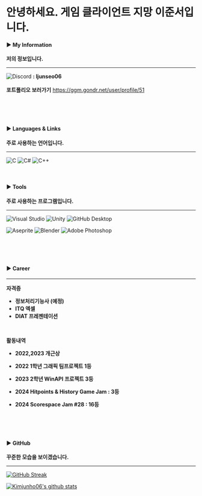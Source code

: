
# 안녕하세요. 게임 클라이언트 지망 이준서입니다. </h4>


<h4 align="left">▶ My Information </h4> 

**저의 정보입니다.**

---

<img alt="Discord" src="https://img.shields.io/badge/Discord-%235865F2.svg?style=for-the-badge&amp;logo=discord&amp;logoColor=white"> **: ljunseo06**
<br>
<br>
**포트폴리오 보러가기** https://ggm.gondr.net/user/profile/51


<br>
<br>
<br>

<h4 align="left">▶ Languages & Links </h4> 

**주로 사용하는 언어입니다.**

-----

<img alt="C" src="https://img.shields.io/badge/c-%2300599C.svg?style=for-the-badge&amp;logo=c&amp;logoColor=white">
<img alt="C#" src="https://img.shields.io/badge/c%23-%23239120.svg?style=for-the-badge&amp;logo=c-sharp&amp;logoColor=white">
<img alt="C++" src="https://img.shields.io/badge/c++-%2300599C.svg?style=for-the-badge&amp;logo=c%2B%2B&amp;logoColor=white">

<br>
<br>
<br>

<h4 align="left">▶ Tools </h4> 

**주로 사용하는 프로그램입니다.**

-----

 ![Visual Studio](https://img.shields.io/badge/Visual%20Studio-5C2D91.svg?style=for-the-badge&logo=visual-studio&logoColor=white) ![Unity](https://img.shields.io/badge/unity-%23000000.svg?style=for-the-badge&logo=unity&logoColor=white) ![GitHub Desktop](https://img.shields.io/badge/GitHub%20Desktop-purple.svg?style=for-the-badge&logo=github&logoColor=white)



![Aseprite](https://img.shields.io/badge/Aseprite-FFFFFF?style=for-the-badge&logo=Aseprite&logoColor=#7D929E) ![Blender](https://img.shields.io/badge/blender-%23F5792A.svg?style=for-the-badge&logo=blender&logoColor=white) ![Adobe Photoshop](https://img.shields.io/badge/adobe%20photoshop-%2331A8FF.svg?style=for-the-badge&logo=adobe%20photoshop&logoColor=white)

<br>
<br>
<br>

<h4 align="left">▶ Career </h4> 

-----

**자격증**
- **정보처리기능사 (예정)**
- **ITQ 엑셀**
- **DIAT 프레젠테이션**

<br>

**활동내역**
- **2022,2023 개근상**

- **2022 1학년 그래픽 팀프로젝트 1등**

- **2023 2학년 WinAPI 프로젝트 3등**

- **2024 Hitpoints & History Game Jam : 3등**

- **2024 Scorespace Jam #28 : 16등**


<br>
<br>
<br>




<h4 align="left">▶ GitHub </h4> 

**꾸준한 모습을 보이겠습니다.**

-----

[![GitHub Streak](https://github-readme-streak-stats.herokuapp.com?user=leewnstj&theme=codestackr)](https://git.io/streak-stats)

[![Kimjunho06's github stats](https://github-readme-stats.vercel.app/api?username=leewnstj&show_icons=true&theme=dracula)](https://github.com/leewnstj)

